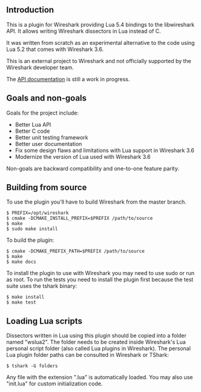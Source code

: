
## Introduction

This is a plugin for Wireshark providing Lua 5.4 bindings to the libwireshark
API. It allows writing Wireshark dissectors in Lua instead of C.

It was written from scratch as an experimental alternative to the code using
Lua 5.2 that comes with Wireshark 3.6.

This is an external project to Wireshark and not officially supported by the
Wireshark developer team.

The [API documentation](https://jvalverde.gitlab.io/wireshark-lua-plugin) is
still a work in progress.

## Goals and non-goals

Goals for the project include:
 * Better Lua API
 * Better C code
 * Better unit testing framework
 * Better user documentation
 * Fix some design flaws and limitations with Lua support in Wireshark 3.6
 * Modernize the version of Lua used with Wireshark 3.6

Non-goals are backward compatibility and one-to-one feature parity.

## Building from source

To use the plugin you'll have to build Wireshark from the master branch.

    $ PREFIX=/opt/wireshark
    $ cmake -DCMAKE_INSTALL_PREFIX=$PREFIX /path/to/source
    $ make
    $ sudo make install

To build the plugin:

    $ cmake -DCMAKE_PREFIX_PATH=$PREFIX /path/to/source
    $ make
    $ make docs

To install the plugin to use with Wireshark you may need to use sudo or run
as root. To run the tests you need to install the plugin first because the
test suite uses the tshark binary:

    $ make install
    $ make test

## Loading Lua scripts

Dissectors written in Lua using this plugin should be copied into a folder
named "wslua2". The folder needs to be created inside Wireshark's Lua personal
script folder (also called Lua plugins in Wireshark). The personal Lua plugin
folder paths can be consulted in Wireshark or TShark:

    $ tshark -G folders

Any file with the extension ".lua" is automatically loaded.
You may also use "init.lua" for custom initialization code.
